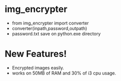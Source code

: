 # img_encrypter

  - from img_encrypter import converter
  - converter(inpath,password,outpath)
  - password.txt save on python.exe directory

# New Features!

  - Encrypted images easily.
  - works on 50MB of RAM and 30% of i3 cpu usage.
